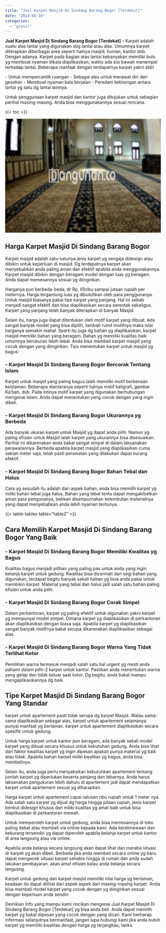 ```yaml
---
title: "Jual Karpet Masjid Di Sindang Barang Bogor [Terdekat]"
date: "2024-08-19"
categories: 
  - "grosir"
---
```


**Jual Karpet Masjid Di Sindang Barang Bogor \[Terdekat\]** – Karpet adalah suatu alas lantai yang digunakan sbg lantai atau alas. Umumnya karpet diterapkan diberbagai area seperti halnya masjid, hunian, kantor dsb. Dengan adanya. Karpet pada bagian atas lantai kebanyakan memiliki bulu yg membuat nyaman dikala diaplikasikan, waktu ada sisi bawah menempel terhadap lantai. Beberapa manfaat dengan terdapatnya karpet yakni sbb!

\- Untuk mempercantik ruangan - Sebagai alas untuk merawat diri dari gesekan - Membuat nyaman kala berjalan - Peredam kebisingan antara lantai yg satu dg lantai lainnya.

Untuk penggunaan karpet masjid dan kantor juga ditujukan untuk sebagian perihal masing-masing. Anda bisa menggunakannya sesuai rencana.

{{< toc >}}

![Jual Karpet Masjid Di Sindang Barang Bogor [Terdekat]](/images/grosir-karpet-murah-72.png)

## Harga Karpet Masjid Di Sindang Barang Bogor

Karpet masjid adalah satu-satunya jenis karpet yg sengaja didesign atau dibikin untuk keperluan di masjid. Dg terdapatnya karpet akan menyebabkan anda paling aman dan efektif apabila anda menggunakannya. Karpet masjid dibikin dengan beragam model dengan luas yg beragam. Anda dapat memesannya sesuai yg diinginkan.

Harganya pun berbeda-beda, dr Rp. 65ribu sampai jutaan rupiah per meternya. Harga tergantung luas yg dibutuhkan oleh para penggunanya. Untuk masjid biasanya pakai tipe karpet yang panjang. Hal ini sebab menjadi sangat efektif dan bisa diaplikasikan secara serentak sekaligus. Karpet yang panjang telah banyak diterapkan di banyak Masjid.

Selain itu, harga juga dapat ditentukan oleh motif karpet yang dibuat. Ada sangat banyak model yang bisa dipilih, tambah rumit motifnya maka nilai harganya semakin mahal. Sperti itu juga dg bahan yg diaplikasikan, karpet masjid memiliki bahan yang beragam. Bahan yg memiliki kualitas baik umumnya berukuran lebih tebal. Anda bisa membeli karpet masjid yang cocok dengan yang diinginkan. Tips menentukan karpet untuk masjid yg bagus:

### \- Karpet Masjid Di Sindang Barang Bogor Bercorak Tentang Islam

Karpet untuk masjid yang paling bagus ialah memiliki motif berkenaan keislaman. Beberapa diantaranya seperti halnya motif kaligrafi, gambar Ka’bah, dsb. Pada intinya motif karpet yang digunakan berhubungan mengenai Islam. Anda dapat menentukan yang cocok dengan yang ingin dibeli.

### \- Karpet Masjid Di Sindang Barang Bogor Ukurannya yg Berbeda

Ada banyak ukuran karpet untuk Masjid yg dapat anda pilih. Namun yg paling efisien untuk Masjid ialah karpet yang ukurannya bisa disesuaikan. Perihal ini dikarenakan anda bakal sangat simpel di dalam laksanakan perawatannya. Berbeda apabila karpet masjid yang diaplikasikan cuma sekian meter saja, telah pasti perawatan yang dilakukan dapat kurang efektif.

### \- Karpet Masjid Di Sindang Barang Bogor Bahan Tebal dan Halus

Cara yg sesudah itu adalah dari aspek bahan, anda bisa memilih karpet yg miliki bahan tebal juga halus. Bahan yang tebal tentu dapat mengakibatkan aman para pengunanya, bahkan disempurnakan kelembutan materialnya yang dapat menyebabkan anda lebih nyaman tentunya.

{{< table-tables table="table2" >}}

## Cara Memilih Karpet Masjid Di Sindang Barang Bogor Yang Baik

### \- Karpet Masjid Di Sindang Barang Bogor Memiliki Kwalitas yg Bagus

Kualitas bagus menjadi pilihan yang paling pas untuk anda yang ingin belanja karpet untuk gedung. Kwalitas bisa dicermati dari segi bahan yang digunakan, terdapat begitu banyak sekali bahan yg bisa anda pakai untuk membikin karpet. Material yang tebal dan halus jadi salah satu bahan paling efisien untuk anda pilih.

### \- Karpet Masjid Di Sindang Barang Bogor Corak Simpel

Dalam perkantoran, karpet yg paling efektif untuk digunakan yakni karpet yg mempunyai model simpel. Dimana karpet yg diaplikasikan di perkantoran akan diaplikasikan dengan biasa saja. Apabila karpet yg diaplikasikan sangat banyak motifnya bakal serupa dikarenakan diaplikasikan sebagai alas.

### \- Karpet Masjid Di Sindang Barang Bogor Warna Yang Tidak Terlihat Kotor

Pemilihan warna termasuk menjadi salah satu hal urgent yg mesti anda pahami dalam pilih-2 karpet untuk kantor. Pastikan anda menentukan warna yang gelap dan tidak keluar saat kotor. Dg begitu, anda bakal mampu mengaplikasikannya dg baik.

## Tipe Karpet Masjid Di Sindang Barang Bogor Yang Standar

karpet untuk apartement pasti tidak serupa dg karpet Masjid. Walau sama-sama diaplikasikan sebagai alas, karpet untuk apartement selamanya punyai manfaat yg berlainan. karpet untuk apartement diaplikasikan secara spesifik untuk gedung.

Untuk harga karpet untuk kantor pun beragam, ada banyak sekali model karpet yang dibuat secara khusus untuk kebutuhan gedung. Anda bisa lihat dari faktor kwalitas karpet yg ingin dipesan apakah punya material yg baik atau tidak. Apabila bahan karpet miliki kwalitas yg bagus, anda bisa membelinya.

Selain itu, anda juga perlu menyaksikan kebutuhkan apartement tentang jumlah karpet yg diperlukan beserta panjang dan lebarnya. Anda harus laksanakan pengukuran lebih dahulu di apartement jadi dapat mendapatkan karpet untuk apartement sesuai yg diharapkan.

Harga karpet untuk apartement capai ratusan ribu rupiah untuk 1 meter nya. Ada salah satu karpet yg dijual dg harga hingga jutaan rupiah, jenis karpet berikut didesign khusus dan miliki kualitas yg amat baik untuk bisa diaplikasikan di perkantoran mewah.

Untuk memperoleh karpet untuk gedung, anda bisa memesannya di toko paling dekat atau membeli via online kepada kami. Ada keistimewaan dan kekurang tersendiri yg dapat diperoleh apabila belanja karpet untuk kantor di area langsung atau via online.

Apabila anda belanja secara langsung akan dapat lihat dan meraba situasi dr karpet yg akan dibeli. Berbeda jika anda membeli secara online yg baru dapat mengecek situasi karpet sehabis hingga di rumah dan anda sudah lakukan pembayaran. akan amat efisien kalau anda belanja secara langusng.

Karpet untuk gedung dan karpet masjid memiliki nilai harga yg berlainan, keadaan itu dapat dilihat dari aspek aspek dari masing-masing karpet. Anda bisa membeli model karpet yang cocok dengan yg diinginkan sesuai dengan keperluan anda sendiri.

Demikian Info yang mampu kami rincikan mengenai Jual Karpet Masjid Di Sindang Barang Bogor \[Terdekat\] yg bisa anda beli. Anda dapat memilih karpet yg bakal dipesan yang cocok dengan yang dicari. Kami berharap informasi selanjutnya bermanfaat, jangan lupa hubungi kami jika anda butuh karpet yg memiliki kwalitas dengan harga yg terjangkau, tanks.
